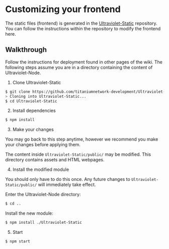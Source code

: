 # Customizing your frontend

The static files (frontend) is generated in the [Ultraviolet-Static](https://github.com/titaniumnetwork-development/Ultraviolet-Static) repository. You can follow the instructions within the repository to modify the frontend here.

## Walkthrough

Follow the instructions for deployment found in other pages of the wiki. The following steps assume you are in a directory containing the content of Ultraviolet-Node.

1. Clone Ultraviolet-Static

```sh
$ git clone https://github.com/titaniumnetwork-development/Ultraviolet-Static.git
> Cloning into Ultraviolet-Static...
$ cd Ultraviolet-Static
```

2. Install dependencies

```sh
$ npm install
```

3. Make your changes

You may go back to this step anytime, however we recommend you make your changes before applying them.

The content inside `Ultraviolet-Static/public/` may be modified. This directory contains assets and HTML webpages.

4. Install the modified module

You should only have to do this once. Any future changes to `Ultraviolet-Static/public/` will immediately take effect.

Enter the Ultraviolet-Node directory:

```sh
$ cd ..
```

Install the new module:

```sh
$ npm install ./Ultraviolet-Static
```

5. Start

```sh
$ npm start
```
